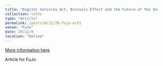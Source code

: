 ```yaml
---
title: "Digital Services Act, Brussels Effect and the Future of the Internet"
collection: talks
type: "Article"
permalink: /posts/8/12/20-fujo-art1
venue: "FuJo"
date: 20/12/8
location: "Online"
---
```


[More information here](https://fujomedia.eu/digital-services-act-brussels-effect-and-the-future-of-the-internet/)

Article for FuJo
